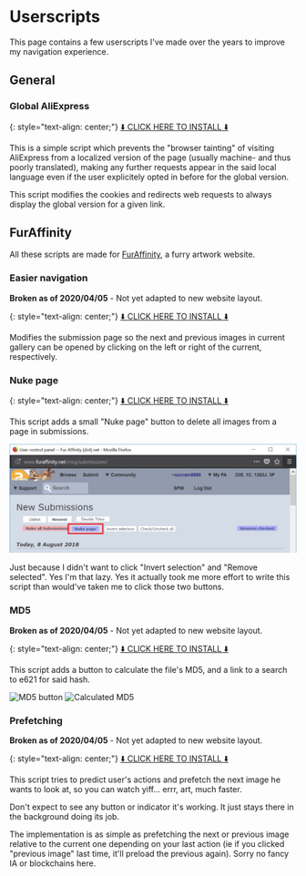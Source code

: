 ---
---

Userscripts
===========

This page contains a few userscripts I've made over the years to improve my navigation experience.

General
-------

### Global AliExpress

{: style="text-align: center;"}
[⬇️ CLICK HERE TO INSTALL ⬇️](global-aliexpress.user.js)

This is a simple script which prevents the "browser tainting" of visiting AliExpress from a localized version of the page (usually machine- and thus poorly translated), making any further requests appear in the said local language even if the user explicitely opted in before for the global version.

This script modifies the cookies and redirects web requests to always display the global version for a given link.

FurAffinity
-----------

All these scripts are made for [FurAffinity](https://www.furaffinity.net), a furry artwork website.

### Easier navigation

**Broken as of 2020/04/05** - Not yet adapted to new website layout.

{: style="text-align: center;"}
[⬇️ CLICK HERE TO INSTALL ⬇️](fa-easy-nav.user.js)

Modifies the submission page so the next and previous images in current gallery can be opened by clicking on the left or right of the current, respectively.

### Nuke page

{: style="text-align: center;"}
[⬇️ CLICK HERE TO INSTALL ⬇️](fa-nuke-page.user.js)

This script adds a small "Nuke page" button to delete all images from a page in submissions.

![Nuke page button](nuke-page.jpg)

Just because I didn't want to click "Invert selection" and "Remove selected". Yes I'm that lazy. Yes it actually took me more effort to write this script than would've taken me to click those two buttons.

### MD5

**Broken as of 2020/04/05** - Not yet adapted to new website layout.

{: style="text-align: center;"}
[⬇️ CLICK HERE TO INSTALL ⬇️](fa-md5.user.js)

This script adds a button to calculate the file's MD5, and a link to a search to e621 for said hash.

![MD5 button](https://raw.githubusercontent.com/socram8888/FA-Scripts/master/img/md5-btt.jpg) ![Calculated MD5](https://raw.githubusercontent.com/socram8888/FA-Scripts/master/img/md5-done.jpg)

### Prefetching

**Broken as of 2020/04/05** - Not yet adapted to new website layout.

{: style="text-align: center;"}
[⬇️ CLICK HERE TO INSTALL ⬇️](fa-prefetch.user.js)

This script tries to predict user's actions and prefetch the next image he wants to look at, so you can watch yiff... errr, art, much faster.

Don't expect to see any button or indicator it's working. It just stays there in the background doing its job.

The implementation is as simple as prefetching the next or previous image relative to the current one depending on your last action (ie if you clicked "previous image" last time, it'll preload the previous again). Sorry no fancy IA or blockchains here.
